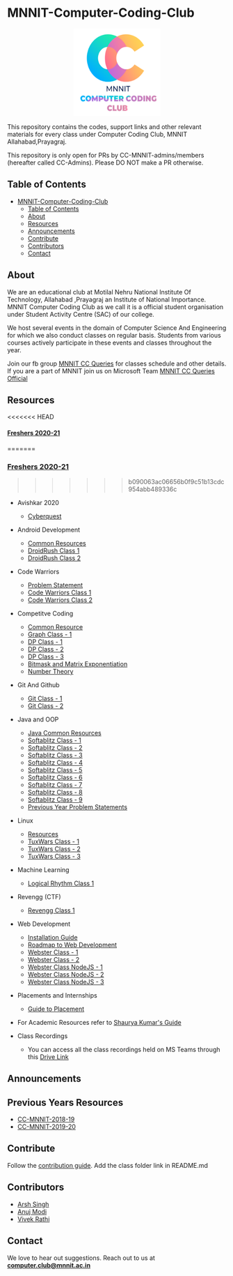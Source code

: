 <head>
    <meta property='og:image' content='{{site.url}}/{{page.image}}'/>
    <meta property='og:type' content='website' />
</head>

# MNNIT-Computer-Coding-Club
<div align="center"><img src="./cclogo.png" height="200" width="200"/></div>

This repository contains the codes, support links and other relevant materials for every class under Computer Coding Club, MNNIT Allahabad,Prayagraj.

This repository is only open for PRs by CC-MNNIT-admins/members (hereafter called CC-Admins). Please DO NOT make a PR otherwise.


## Table of Contents

- [MNNIT-Computer-Coding-Club](#mnnit-computer-coding-club)
  - [Table of Contents](#table-of-contents)
  - [About](#about)
  - [Resources](#resources)
  - [Announcements](#announcements)
  - [Contribute](#contribute)
  - [Contributors](#contributors)
  - [Contact](#contact)

## About

We are an educational club at Motilal Nehru National Institute Of Technology, Allahabad ,Prayagraj an Institute of National Importance. MNNIT Computer Coding Club as we call it is a official student organisation under Student Activity Centre (SAC) of our college.

We host several events in the domain of Computer Science And Engineering for which we also conduct classes on regular basis. Students from various courses actively participate in these events and classes throughout the year.

Join our fb group [MNNIT CC Queries](https://www.facebook.com/groups/ccqueries/) for classes schedule and other details.
If you are a part of MNNIT join us on Microsoft Team [MNNIT CC Queries Official](https://bit.ly/ccqueriesteam)

## Resources

<<<<<<< HEAD
#### [Freshers 2020-21](Freshers/)
=======
### [Freshers 2020-21](Freshers/)
>>>>>>> b090063ac06656b0f9c51b13cdc954abb489336c

- Avishkar 2020
	- [Cyberquest](Cyberquest2020/)

- Android Development
	- [Common Resources](Android)
	- [DroidRush Class 1](Android/2020_09_05_DroidRush-Class-1)
	- [DroidRush Class 2](Android/2020_09_14_DroidRush-Class-2/myapp)

- Code Warriors
	- [Problem Statement](CodeWarrior/Arena.zip)
	- [Code Warriors Class 1](CodeWarrior/2020_09_22_CodeWarrior-Class-1)
	- [Code Warriors Class 2](CodeWarrior/2020_09_26_CodeWarrior-Class-2)

- Competitve Coding
	- [Common Resource](Competitive_Coding)  
	- [Graph Class - 1](Competitive_Coding/25_06_2020_Graph_1)  
	- [DP Class - 1](Competitive_Coding/12_08_2020_DP_1)  
	- [DP Class - 2](Competitive_Coding/30_08_2020_DP_2)  
	- [DP Class - 3](Competitive_Coding/13_09_2020_DP_3)  	
    - [Bitmask and Matrix Exponentiation](Competitive_Coding/20_09_2020_Bitmask_and_MatrixExponentiation)
    - [Number Theory](Competitive_Coding/20_09_2020_Number_Theory)

- Git And Github
	- [Git Class - 1](Git_Github/2020_08_29_Git-Class-1)
	- [Git Class - 2](Git_Github/2020_08_30_Git-Class-2)

- Java and OOP
	- [Java Common Resources](Java/Common%20Resources)
	- [Softablitz Class - 1](Java/2020_09_01_Java-Class-1)
	- [Softablitz Class - 2](Java/2020_09_05_Java-Class-2)
	- [Softablitz Class - 3](Java/2020_09_06_Java-Class-3)
	- [Softablitz Class - 4](Java/2020_09_07_Java-Class-4)
	- [Softablitz Class - 5](Java/2020_09_12_Java-Class-5)
	- [Softablitz Class - 6](Java/2020_09_19_Java-Class-6)
	- [Softablitz Class - 7](Java/2020_09_20_Java-Class-7)
	- [Softablitz Class - 8](Java/2020_09_23_Java-Class-8)
	- [Softablitz Class - 9](Java/2020_10_05_Java-Class-9)
	- [Previous Year Problem Statements](Java/Softablitz%20Problem%20Statements)

- Linux
	- [Resources](Linux)
	- [TuxWars Class - 1](Linux/2020_09_15_Tuxwars-Class-1)
	- [TuxWars Class - 2](Linux/2020_09_21_Tuxwars-Class-2)
	- [TuxWars Class - 3](Linux/2020_09_24_Tuxwars-Class-3)

- Machine Learning
	- [Logical Rhythm Class 1](ML/2020_08_31_LR-Class-1)

- Revengg (CTF)
	- [Revengg Class 1](Capture%20The%20Flag/2020_09_28_Revengg-Class-1)

- Web Development
	- [Installation Guide](WebD/Installation%20Guide.pdf)
	- [Roadmap to Web Development](WebD)
	- [Webster Class - 1](WebD/2020_08_29_Webster-Class-1)
	- [Webster Class - 2](WebD/2020_09_04_Webster-Class-2)
	- [Webster Class NodeJS - 1](WebD/2020_09_12_Webster-Class-NodeJS-1)
	- [Webster Class NodeJS - 2](WebD/2020_09_16_Webster-Class-NodeJS-2)
	- [Webster Class NodeJS - 3](WebD/2020_09_19_Webster-Class-NodeJS-3)

- Placements and Internships
	- [Guide to Placement](Placements)

- For Academic Resources refer to [Shaurya Kumar's Guide](https://shauryashares.weebly.com/)

- Class Recordings
	- You can access all the class recordings held on MS Teams through this [Drive Link](https://drive.google.com/drive/folders/1VKNH9mT945nq6hFZDk9kSN4ibQhWfj_L?usp=sharing)  

## Announcements

## Previous Years Resources

- [CC-MNNIT-2018-19](https://cc-mnnit.github.io/2018-19-Classes/)
- [CC-MNNIT-2019-20](https://cc-mnnit.github.io/2019-20-Classes/)

## Contribute

Follow the [contribution guide](https://github.com/CC-MNNIT/2020-21-Classes/blob/master/contributor_guide.md). Add the class folder link in README.md

## Contributors

* [Arsh Singh](https://github.com/iosdev474)
* [Anuj Modi](https://github.com/descifrado)
* [Vivek Rathi](https://github.com/vivekrathi53)

## Contact

We love to hear out suggestions. Reach out to us at <strong>computer.club@mnnit.ac.in</strong>
